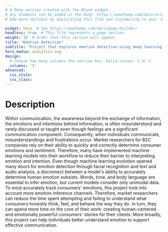 ```yaml
---
# A Demo section created with the Blank widget.
# Any elements can be added in the body: https://wowchemy.com/docs/writing-markdown-latex/
# Add more sections by duplicating this file and customizing to your requirements.

widget: hero  # See https://wowchemy.com/docs/page-builder/
headless: true  # This file represents a page section.
weight: 10  # Order that this section will appear.
title: "Emotion Detection"
subtitle: "Project that explores emotion detection using deep learning."
hero_media: analytics.svg
design:
  # Choose how many columns the section has. Valid values: 1 or 2.
  columns: '1'
advanced:
  css_style:
  css_class:
---
```


# Description 

Within communication, the awareness beyond the exchange of information, the emotions and intentions behind information, is often misunderstood and rarely discussed or taught even though feelings are a significant communication component. Consequently, when individuals communicate, misunderstandings and frustrations occur.  Market researchers for B2C companies rely on their ability to quickly and correctly determine consumer emotions and sentiment. Therefore, many have implemented machine learning models into their workflow to reduce their barrier to interpreting emotion and intention. Even though machine learning evolution opened many doors for emotion detection through facial recognition and text and audio analysis, a disconnect between a model's ability to accurately determine human emotion subsists. Words, tone, and body language are essential to infer emotion, but current models consider only unimodal data. To most accurately track consumers' emotions, this project took into account more emotion inference channels. Therefore, market researchers can reduce the time spent attempting and failing to understand what consumers honestly think, feel, and behave the way they do. In turn, they can spend more time on the core of their work: creating human-centered and emotionally powerful consumers' stories for their clients. More broadly, this project can help individuals better understand emotion to support effective communication.
